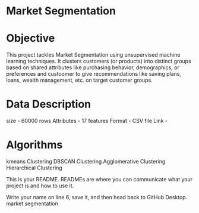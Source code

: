 # Market Segmentation

# Objective
This project tackles Market Segmentation using unsupervised machine learning techniques. It clusters customers (or products) into distinct groups based on shared attributes like purchasing behavior, demographics, or preferences and custoomer to give recommendations like saving plans, loans, wealth management, etc. on target customer groups.

# Data Description
size - 60000 rows
Attributes - 17 features
Format - CSV file
Link - 

# Algorithms
kmeans Clustering
DBSCAN Clustering
Agglomerative Clustering
Hierarchical Clustering





This is your README. READMEs are where you can communicate what your project is and how to use it.

Write your name on line 6, save it, and then head back to GitHub Desktop.
market segmentation
